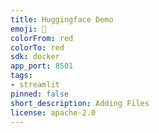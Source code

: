 ```yaml
---
title: Huggingface Demo
emoji: 🚀
colorFrom: red
colorTo: red
sdk: docker
app_port: 8501
tags:
- streamlit
pinned: false
short_description: Adding Files
license: apache-2.0
---
```

